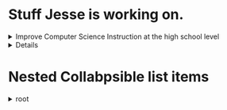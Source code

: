 [comment]: <> (git show -s --format='%h %s')


# Stuff Jesse is working on.
<details>
  <summary>Improve Computer Science Instruction at the high school level</summary>
    <blockquote>
        ```sh  
        Seems to be  
        the only way  
        to make a nested list  
        ```
    </blockquote>
</details>

<details>
 <summary>Details</summary>
 hidden, collapsable content...
</details>

# Nested Collabpsible list items

<details>
  <summary> root </summary>

  <blockquote>

  <details>

  <summary> bin </summary>
  
  <blockquote>

  <details><summary> nest1 </summary>
  <blockquote>

  ```sh
  a
  b
  c
  ```
  
  </blockquote>
  </details>
  
  <details><summary> nest2 </summary><blockquote>

  a
  b
  c
  </blockquote></details>

  ```sh
  file1
  file2
  file3
  ```

  </blockquote></details>

  <details><summary> boot </summary><blockquote>

  x
  y
  z
  </blockquote></details>

  <details>
  <summary> dev </summary>
  <blockquote>

  p
  q
  r
  </blockquote>
  </details>

  </blockquote>

</details>